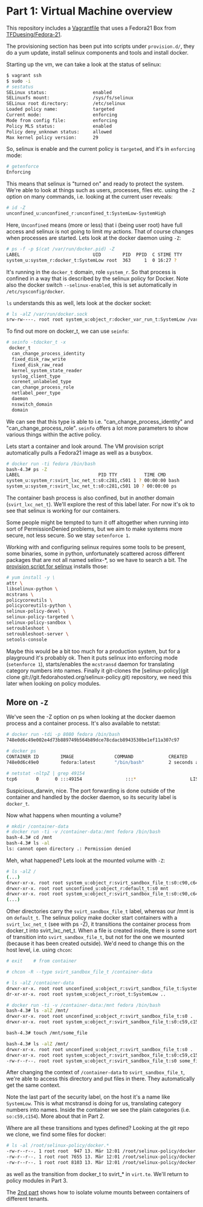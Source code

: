 # Part 1: Virtual Machine overview

This repository includes a [Vagrantfile](https://raw.githubusercontent.com/aschmidt75/docker-selinux-playground/master/Vagrantfile) that
uses a Fedora21 Box from [TFDuesing/Fedora-21](https://vagrantcloud.com/TFDuesing/boxes/Fedora-21).

The provisioning section has been put into scripts under `provision.d/`, they
do a yum update, install selinux components and tools and install docker.

Starting up the vm, we can take a look at the status of selinux:

```bash
$ vagrant ssh
$ sudo -i
# sestatus
SELinux status:                 enabled
SELinuxfs mount:                /sys/fs/selinux
SELinux root directory:         /etc/selinux
Loaded policy name:             targeted
Current mode:                   enforcing
Mode from config file:          enforcing
Policy MLS status:              enabled
Policy deny_unknown status:     allowed
Max kernel policy version:      29
```

So, selinux is enable and the current policy is `targeted`, and it's in `enforcing`
mode:

```bash
# getenforce
Enforcing
```

This means that selinux is "turned on" and ready to protect the system. We're
able to look at things such as users, processes, files etc. using the `-Z` option
on many commands, i.e. looking at the current user reveals:


```bash
# id -Z
unconfined_u:unconfined_r:unconfined_t:SystemLow-SystemHigh
```

Here, `Unconfined` means (more or less) that i (being user root) have full access and
selinux is not going to limit my actions. That of course changes when processes
are started. Lets look at the docker daemon using `-Z`:


```bash
# ps -f -p $(cat /var/run/docker.pid) -Z
LABEL                           UID        PID  PPID  C STIME TTY          TIME CMD
system_u:system_r:docker_t:SystemLow root  363     1  0 16:27 ?        00:00:09 /usr/bin/docker -d --selinux-enabled
```

It's running in the `docker_t` domain, role `system_r`. So that process is confined in a way
that is described by the selinux policy for Docker. Note also the docker switch `--selinux-enabled`,
this is set automatically in `/etc/sysconfig/docker`.

`ls` understands this as well, lets look at the docker socket:

```bash
# ls -alZ /var/run/docker.sock
srw-rw----. root root system_u:object_r:docker_var_run_t:SystemLow /var/run/docker.sock
```

To find out more on docker_t, we can use `seinfo`:

```bash
# seinfo -tdocker_t -x
 docker_t
  can_change_process_identity
  fixed_disk_raw_write
  fixed_disk_raw_read
  kernel_system_state_reader
  syslog_client_type
  corenet_unlabeled_type
  can_change_process_role
  netlabel_peer_type
  daemon
  nsswitch_domain
  domain
```

We can see that this type is able to i.e. "can_change_process_identity" and "can_change_process_role".
`seinfo` offers a lot more parameters to show various things within the active policy.

Lets start a container and look around. The VM provision script automatically pulls a Fedora21 image
as well as a busybox.

```bash
# docker run -ti fedora /bin/bash
bash-4.3# ps -Z
LABEL                             PID TTY          TIME CMD
system_u:system_r:svirt_lxc_net_t:s0:c281,c501 1 ? 00:00:00 bash
system_u:system_r:svirt_lxc_net_t:s0:c281,c501 10 ? 00:00:00 ps
```

The container bash process is also confined, but in another domain (`svirt_lxc_net_t`). We'll explore
the rest of this label later. For now it's ok to see that selinux is working for our containers.

Some people might be tempted to turn it off altogether when running into sort of PermissionDenied problems,
but we aim to make systems more secure, not less secure. So we stay `setenforce 1`.

Working with and configuring selinux requires some tools to be present, some binaries, some in python, unfortunately
scattered across different packages that are not all named selinx-*, so we have to search a bit.
The [provision script for selinux](https://github.com/aschmidt75/docker-selinux-playground/blob/master/provision.d/05_selinux.sh) installs
those:

```bash
# yum install -y \
attr \
libselinux-python \
mcstrans \
policycoreutils \
policycoreutils-python \
selinux-policy-devel \
selinux-policy-targeted \
selinux-policy-sandbox \
setroubleshoot \
setroubleshoot-server \
setools-console
```

Maybe this would be a bit too much for a production system, but for a playground it's probably ok. Then it puts
selinux into enforcing mode (`setenforce 1`), starts/enables the `mcstransd` daemon for translating category numbers into names.
Finally it git-clones the [selinux-policy](git clone git://git.fedorahosted.org/selinux-policy.git) repository, we need this later
when looking on policy modules.

## More on `-Z`

We've seen the -Z option on ps when looking at the docker daemon process and a container process. It's also available to
netstat:

```bash
# docker run -tdi -p 8080 fedora /bin/bash
748e0d6c49e002e4d73b889749b564b89dce78cdacb8943530be1ef11a307c97

# docker ps
CONTAINER ID        IMAGE               COMMAND             CREATED             STATUS              PORTS                     NAMES
748e0d6c49e0        fedora:latest       "/bin/bash"         2 seconds ago       Up 1 seconds        0.0.0.0:49154->8080/tcp   suspicious_darwin

# netstat -nltpZ | grep 49154
tcp6       0      0 :::49154                :::*                    LISTEN      3208/docker-proxy    system_u:system_r:docker_t:SystemLow
```

Suspicious_darwin, nice. The port forwarding is done outside of the container and handled by the docker daemon, so its security label is `docker_t`.

Now what happens when mounting a volume?

```bash
# mkdir /container-data
# docker run -ti -v /container-data:/mnt fedora /bin/bash
bash-4.3# cd /mnt
bash-4.3# ls -al
ls: cannot open directory .: Permission denied
```

Meh, what happened? Lets look at the mounted volume with `-Z`:

```bash
# ls -alZ /
(...)
drwxr-xr-x. root root system_u:object_r:svirt_sandbox_file_t:s0:c90,c644 media
drwxr-xr-x. root root unconfined_u:object_r:default_t:s0 mnt
drwxr-xr-x. root root system_u:object_r:svirt_sandbox_file_t:s0:c90,c644 opt
(...)
```

Other directories carry the `svirt_sandbox_file_t` label, whereas our /mnt is on `default_t`. The selinux policy make docker start containers with a `svirt_lxc_net_t`
(see with ps -Z), it transitions the container process from docker_t into svirt_lxc_net_t. When a file is created inside, there is some sort of transition into
`svirt_sandbox_file_t`, but not for the one we mounted (because it has been created outside). We'd need to change this on the host level, i.e. using `chcon`:

```bash
# exit    # from container

# chcon -R --type svirt_sandbox_file_t /container-data

# ls -alZ /container-data
drwxr-xr-x. root root unconfined_u:object_r:svirt_sandbox_file_t:SystemLow .
dr-xr-xr-x. root root system_u:object_r:root_t:SystemLow ..

# docker run -ti -v /container-data:/mnt fedora /bin/bash
bash-4.3# ls -alZ /mnt/
drwxr-xr-x. root root unconfined_u:object_r:svirt_sandbox_file_t:s0 .
drwxr-xr-x. root root system_u:object_r:svirt_sandbox_file_t:s0:c59,c154 ..

bash-4.3# touch /mnt/some_file

bash-4.3# ls -alZ /mnt/
drwxr-xr-x. root root unconfined_u:object_r:svirt_sandbox_file_t:s0 .
drwxr-xr-x. root root system_u:object_r:svirt_sandbox_file_t:s0:c59,c154 ..
-rw-r--r--. root root system_u:object_r:svirt_sandbox_file_t:s0 some_file
```

After changing the context of `/container-data` to `svirt_sandbox_file_t`, we're able to access this directory and put files in there.
They automatically get the same context.

Note the last part of the security label, on the host it's a name like `SystemLow`. This is what mcstransd is doing for us, translating category numbers into names.
Inside the container we see the plain categories (i.e. `so:c59,c154`). More about that in Part 2.

Where are all these transitions and types defined? Looking at the git repo we clone, we find some files for docker:

```bash
# ls -al /root/selinux-policy/docker.*
-rw-r--r--. 1 root root  947 13. Mär 12:01 /root/selinux-policy/docker.fc
-rw-r--r--. 1 root root 7655 13. Mär 12:01 /root/selinux-policy/docker.if
-rw-r--r--. 1 root root 8103 13. Mär 12:01 /root/selinux-policy/docker.te
```

as well as the transition from docker_t to svirt_* in `virt.te`. We'll return to policy modules in Part 3.

The [2nd part](https://github.com/aschmidt75/docker-selinux-playground/blob/master/docs/02_categories.md) shows how to
isolate volume mounts between containers of different tenants.
